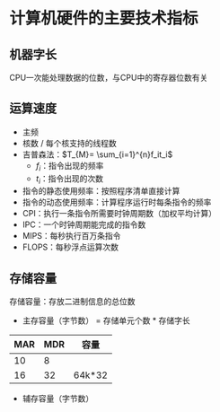# 计算机硬件的主要技术指标

## 机器字长

CPU一次能处理数据的位数，与CPU中的寄存器位数有关

## 运算速度

- 主频
- 核数 / 每个核支持的线程数
- 吉普森法：$T_{M}= \sum_{i=1}^{n}f_it_i$
	- $f_i$：指令出现的频率
	- $t_i$：指令出现的次数
- 指令的静态使用频率：按照程序清单直接计算
- 指令的动态使用频率：计算程序运行时每条指令的频率
- CPI：执行一条指令所需要时钟周期数（加权平均计算）
- IPC：一个时钟周期能完成的指令数
- MIPS：每秒执行百万条指令
- FLOPS：每秒浮点运算次数

## 存储容量

存储容量：存放二进制信息的总位数
- 主存容量（字节数） = 存储单元个数 * 存储字长

| MAR | MDR | 容量     |
| --- | --- | ------ |
| 10  | 8   |        |
| 16  | 32  | 64k*32 |

- 辅存容量（字节数）
